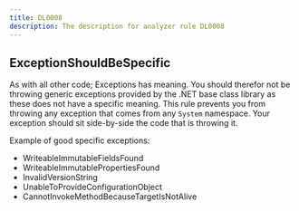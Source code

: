 ```yaml
---
title: DL0008
description: The description for analyzer rule DL0008
---
```

## ExceptionShouldBeSpecific

As with all other code; Exceptions has meaning. You should therefor not be throwing
generic exceptions provided by the .NET base class library as these does not have
a specific meaning. This rule prevents you from throwing any exception that comes from
any `System` namespace. Your exception should sit side-by-side the code that is
throwing it.

Example of good specific exceptions:

- WriteableImmutableFieldsFound
- WriteableImmutablePropertiesFound
- InvalidVersionString
- UnableToProvideConfigurationObject
- CannotInvokeMethodBecauseTargetIsNotAlive
